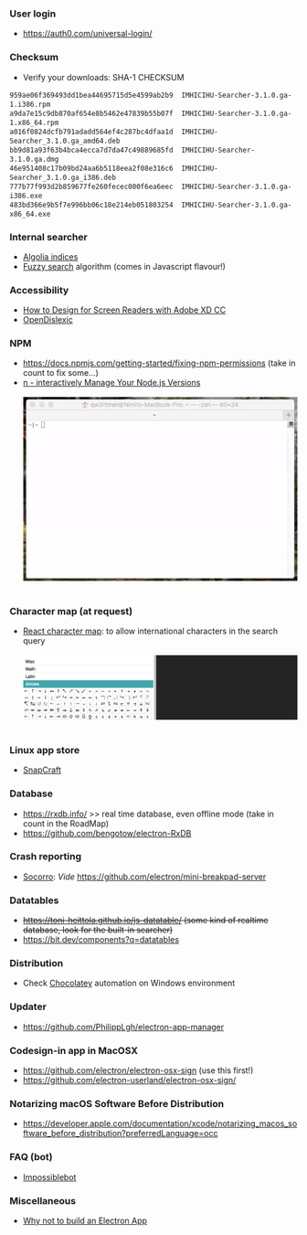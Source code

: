 ### User login
* https://auth0.com/universal-login/
### Checksum
* Verify your downloads: SHA-1 CHECKSUM


```
959ae06f369493dd1bea44695715d5e4599ab2b9  IMHICIHU-Searcher-3.1.0.ga-1.i386.rpm
a9da7e15c9db870af654e8b5462e47839b55b07f  IMHICIHU-Searcher-3.1.0.ga-1.x86_64.rpm
a016f0824dcfb791adadd564ef4c287bc4dfaa1d  IMHICIHU-Searcher_3.1.0.ga_amd64.deb
bb9d81a93f63b4bca4ecca7d7da47c49889685fd  IMHICIHU-Searcher-3.1.0.ga.dmg
46e951408c17b09bd24aa6b5118eea2f08e316c6  IMHICIHU-Searcher_3.1.0.ga_i386.deb
777b77f993d2b859677fe260fecec000f6ea6eec  IMHICIHU-Searcher-3.1.0.ga-i386.exe
483bd366e9b5f7e996bb06c18e214eb051803254  IMHICIHU-Searcher-3.1.0.ga-x86_64.exe
```

### Internal searcher
* [Algolia indices](https://github.com/electron/algolia-indices/)
* [Fuzzy search](https://fusejs.io/) algorithm (comes in Javascript flavour!)
### Accessibility
* [How to Design for Screen Readers with Adobe XD CC](https://www.sitepoint.com/how-to-design-for-screen-readers-with-adobe-xd-cc/?utm_source=feedly)
* [OpenDislexic](https://opendyslexic.org/)
### NPM
* https://docs.npmjs.com/getting-started/fixing-npm-permissions   (take in count to fix some...)
* [n - interactively Manage Your Node.js Versions](https://github.com/tj/n)
<BR></BR>
![n](images/687474703a2f2f6e696d69742e696f2f696d616765732f6e2f6e2e676966.gif)
<BR></BR>
### Character map (at request)
* [React character map](https://github.com/Dayjo/react-character-map): to allow international characters in the search query
<BR></BR>
![map_character.gif](images/687474703a2f2f632e6461796a6f2e6d652f304932483073304d3073324f2f53637265656e2532305265636f7264696e67253230323031382d30312d3236253230617425323030322e3531253230706d2e676966.gif)
<BR></BR>
### Linux app store
* [SnapCraft](https://snapcraft.io/)
### Database
* https://rxdb.info/ >> real time database, even offline mode (take in count in the RoadMap)
* https://github.com/bengotow/electron-RxDB
### Crash reporting
* [Socorro](https://github.com/mozilla/socorro): _Vide_ https://github.com/electron/mini-breakpad-server
### Datatables 
* ~~https://toni-heittola.github.io/js-datatable/   (some kind of realtime database, look for the built-in searcher)~~
* https://bit.dev/components?q=datatables
### Distribution
* Check [Chocolatey](https://chocolatey.org/docs/create-packages) automation on Windows environment
### Updater
* https://github.com/PhilippLgh/electron-app-manager
### Codesign-in app in MacOSX
* https://github.com/electron/electron-osx-sign (use this first!)
* https://github.com/electron-userland/electron-osx-sign/
### Notarizing macOS Software Before Distribution
* https://developer.apple.com/documentation/xcode/notarizing_macos_software_before_distribution?preferredLanguage=occ
### FAQ (bot)
* [Impossiblebot](https://impossible.bot/)
### Miscellaneous
* [Why not to build an Electron App](https://medium.com/shipmnts/why-not-to-build-an-electron-app-92b2f5a99d33)